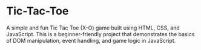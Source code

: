# Tic-Tac-Toe
A simple and fun Tic Tac Toe (X-O) game built using HTML, CSS, and JavaScript. This is a beginner-friendly project that demonstrates the basics of DOM manipulation, event handling, and game logic in JavaScript.
